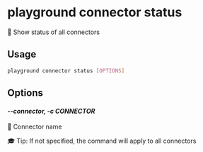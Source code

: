 # playground connector status

🧩 Show status of all connectors

## Usage

```bash
playground connector status [OPTIONS]
```

## Options

#### *--connector, -c CONNECTOR*

🔗 Connector name  
  
🎓 Tip: If not specified, the command will apply to all connectors


